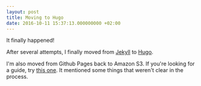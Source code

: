 ```yaml
---
layout: post
title: Moving to Hugo
date: 2016-10-11 15:37:13.000000000 +02:00
---
```

It finally happened!

After several attempts, I finally moved from [Jekyll](http://jekyllrb.com/) to [Hugo](https://gohugo.io/).

I'm also moved from Github Pages back to Amazon S3. If you're looking for a guide, try [this one](http://www.michaelgallego.fr/blog/2013/08/27/static-website-on-s3-cloudfront-and-route-53-the-right-way/). It mentioned some things that weren't clear in the process.